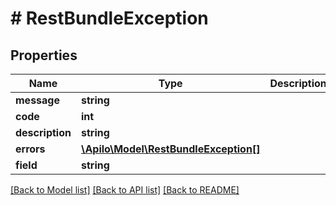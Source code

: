 # # RestBundleException

## Properties

Name | Type | Description | Notes
------------ | ------------- | ------------- | -------------
**message** | **string** |  | [optional]
**code** | **int** |  | [optional]
**description** | **string** |  | [optional]
**errors** | [**\Apilo\Model\RestBundleException[]**](RestBundleException.md) |  | [optional]
**field** | **string** |  | [optional]

[[Back to Model list]](../../README.md#models) [[Back to API list]](../../README.md#endpoints) [[Back to README]](../../README.md)

